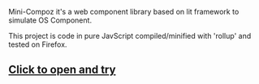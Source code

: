 
Mini-Compoz it's a web component library based on lit framework to simulate OS Component.

This project is code in pure JavScript compiled/minified with 'rollup' and tested on Firefox.

## [Click to open and try](mini.html)
